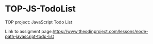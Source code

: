 # TOP-JS-TodoList
TOP project: JavaScript Todo List

Link to assigment page:https://www.theodinproject.com/lessons/node-path-javascript-todo-list